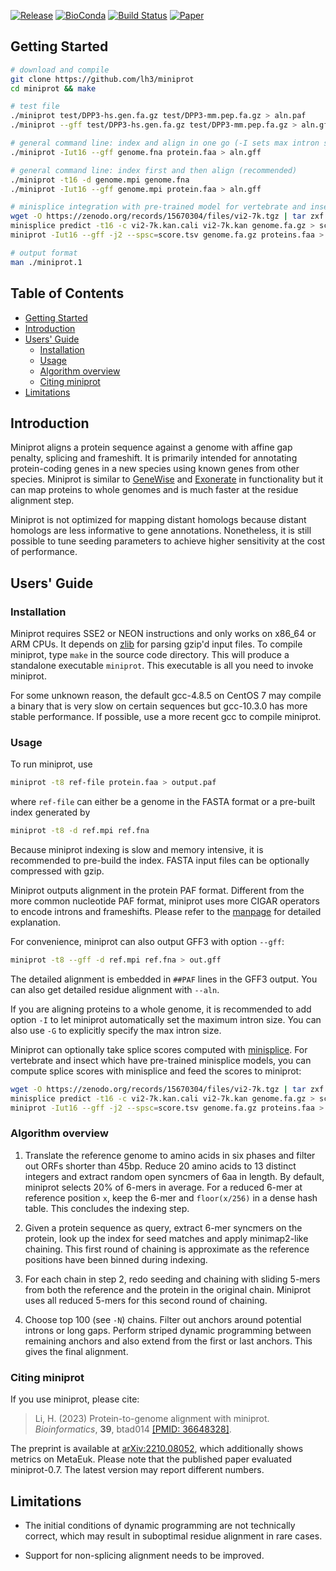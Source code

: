 [![Release](https://img.shields.io/github/v/release/lh3/miniprot)](https://github.com/lh3/miniprot/releases)
[![BioConda](https://img.shields.io/conda/dn/bioconda/miniprot.svg?style=flag&label=BioConda)](https://anaconda.org/bioconda/miniprot)
[![Build Status](https://github.com/lh3/miniprot/actions/workflows/ci.yaml/badge.svg)](https://github.com/lh3/miniprot/actions)
[![Paper](https://img.shields.io/badge/paper-10.1093/bioinformatics/btad014-blue)](https://doi.org/10.1093/bioinformatics/btad014)

## <a name="started"></a>Getting Started
```sh
# download and compile
git clone https://github.com/lh3/miniprot
cd miniprot && make

# test file
./miniprot test/DPP3-hs.gen.fa.gz test/DPP3-mm.pep.fa.gz > aln.paf        # PAF output
./miniprot --gff test/DPP3-hs.gen.fa.gz test/DPP3-mm.pep.fa.gz > aln.gff  # GFF3+PAF output

# general command line: index and align in one go (-I sets max intron size based on genome size)
./miniprot -Iut16 --gff genome.fna protein.faa > aln.gff

# general command line: index first and then align (recommended)
./miniprot -t16 -d genome.mpi genome.fna
./miniprot -Iut16 --gff genome.mpi protein.faa > aln.gff

# minisplice integration with pre-trained model for vertebrate and insect
wget -O https://zenodo.org/records/15670304/files/vi2-7k.tgz | tar zxf -
minisplice predict -t16 -c vi2-7k.kan.cali vi2-7k.kan genome.fa.gz > score.tsv
miniprot -Iut16 --gff -j2 --spsc=score.tsv genome.fa.gz proteins.faa > align.gff

# output format
man ./miniprot.1
```

## Table of Contents

- [Getting Started](#started)
- [Introduction](#intro)
- [Users' Guide](#uguide)
  - [Installation](#install)
  - [Usage](#usage)
  - [Algorithm overview](#algo)
  - [Citing miniprot](#cite)
- [Limitations](#limit)

## <a name="intro"></a>Introduction

Miniprot aligns a protein sequence against a genome with affine gap penalty,
splicing and frameshift. It is primarily intended for annotating protein-coding
genes in a new species using known genes from other species. Miniprot is
similar to [GeneWise][genewise] and [Exonerate][exonerate] in functionality but
it can map proteins to whole genomes and is much faster at the residue
alignment step.

Miniprot is not optimized for mapping distant homologs because distant homologs
are less informative to gene annotations. Nonetheless, it is still possible to
tune seeding parameters to achieve higher sensitivity at the cost of
performance.

## <a name="uguide"></a>Users' Guide

### <a name="install"></a>Installation

Miniprot requires SSE2 or NEON instructions and only works on x86\_64 or ARM
CPUs. It depends on [zlib][zlib] for parsing gzip'd input files. To compile
miniprot, type `make` in the source code directory. This will produce a
standalone executable `miniprot`. This executable is all you need to invoke
miniprot.

For some unknown reason, the default gcc-4.8.5 on CentOS 7 may compile a binary
that is very slow on certain sequences but gcc-10.3.0 has more stable
performance. If possible, use a more recent gcc to compile miniprot.

### <a name="usage"></a>Usage

To run miniprot, use
```sh
miniprot -t8 ref-file protein.faa > output.paf
```
where `ref-file` can either be a genome in the FASTA format or a pre-built
index generated by
```sh
miniprot -t8 -d ref.mpi ref.fna
```
Because miniprot indexing is slow and memory intensive, it is recommended to
pre-build the index. FASTA input files can be optionally compressed with gzip.

Miniprot outputs alignment in the protein PAF format. Different from the more
common nucleotide PAF format, miniprot uses more CIGAR operators to encode
introns and frameshifts. Please refer to the [manpage][manpage] for detailed explanation.

For convenience, miniprot can also output GFF3 with option `--gff`:
```sh
miniprot -t8 --gff -d ref.mpi ref.fna > out.gff
```
The detailed alignment is embedded in `##PAF` lines in the GFF3 output. You can
also get detailed residue alignment with `--aln`.

If you are aligning proteins to a whole genome, it is recommended to add option
`-I` to let miniprot automatically set the maximum intron size. You can also
use `-G` to explicitly specify the max intron size.

Miniprot can optionally take splice scores computed with [minisplice][minisplice].
For vertebrate and insect which have pre-trained minisplice models,
you can compute splice scores with minisplice and feed the scores to miniprot:
```sh
wget -O https://zenodo.org/records/15670304/files/vi2-7k.tgz | tar zxf -
minisplice predict -t16 -c vi2-7k.kan.cali vi2-7k.kan genome.fa.gz > score.tsv
miniprot -Iut16 --gff -j2 --spsc=score.tsv genome.fa.gz proteins.faa > align.gff
```

### <a name="algo"></a>Algorithm overview

1. Translate the reference genome to amino acids in six phases and filter out
   ORFs shorter than 45bp. Reduce 20 amino acids to 13 distinct integers and
   extract random open syncmers of 6aa in length. By default, miniprot selects
   20% of 6-mers in average. For a reduced 6-mer at reference position `x`,
   keep the 6-mer and `floor(x/256)` in a dense hash table. This concludes the
   indexing step.

2. Given a protein sequence as query, extract 6-mer syncmers on the protein,
   look up the index for seed matches and apply minimap2-like chaining. This
   first round of chaining is approximate as the reference positions have been
   binned during indexing.

3. For each chain in step 2, redo seeding and chaining with sliding 5-mers from
   both the reference and the protein in the original chain. Miniprot uses all
   reduced 5-mers for this second round of chaining.

4. Choose top 100 (see `-N`) chains. Filter out anchors around potential
   introns or long gaps. Perform striped dynamic programming between remaining
   anchors and also extend from the first or last anchors. This gives the final
   alignment.

### <a name="cite"></a>Citing miniprot

If you use miniprot, please cite:

> Li, H. (2023) Protein-to-genome alignment with miniprot. *Bioinformatics*, **39**, btad014 [[PMID: 36648328]][mp-pmid].

The preprint is available at
[arXiv:2210.08052](https://arxiv.org/abs/2210.08052), which
additionally shows metrics on MetaEuk. Please note that the published paper
evaluated miniprot-0.7. The latest version may report different numbers.

## <a name="limit"></a>Limitations

* The initial conditions of dynamic programming are not technically correct,
  which may result in suboptimal residue alignment in rare cases.

* Support for non-splicing alignment needs to be improved.

[exonerate]: https://pubmed.ncbi.nlm.nih.gov/15713233/
[genewise]: https://pubmed.ncbi.nlm.nih.gov/15123596/
[mp-pmid]: https://pubmed.ncbi.nlm.nih.gov/36648328/
[zlib]: https://zlib.net
[paftools]: https://github.com/lh3/minimap2/blob/master/misc/paftools.js
[minimap2]: https://github.com/lh3/minimap2
[spaln]: https://github.com/ogotoh/spaln
[spaln2]: https://pubmed.ncbi.nlm.nih.gov/22848105/
[manpage]: https://lh3.github.io/miniprot/miniprot.html
[minisplice]: https://github.com/lh3/minisplice
